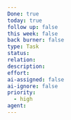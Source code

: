 ```yaml
---
Done: true
today: true
follow up: false
this week: false
back burner: false
type: Task
status:
relation:
description:
effort:
ai-assigned: false
ai-ignore: false
priority:
  - high
agent:
---
```

